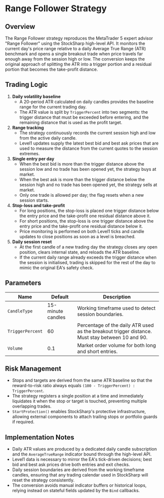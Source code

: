 # Range Follower Strategy

## Overview
The Range Follower strategy reproduces the MetaTrader 5 expert advisor "Range Follower" using the StockSharp high-level API. It monitors the current day's price range relative to a daily Average True Range (ATR) benchmark and opens a single breakout trade when price travels far enough away from the session high or low. The conversion keeps the original approach of splitting the ATR into a trigger portion and a residual portion that becomes the take-profit distance.

## Trading Logic
1. **Daily volatility baseline**
   - A 20-period ATR calculated on daily candles provides the baseline range for the current trading day.
   - The ATR value is split by `TriggerPercent` into two segments: the trigger distance that must be exceeded before entering, and the remaining distance that is used as the profit target.
2. **Range tracking**
   - The strategy continuously records the current session high and low from the active daily candle.
   - Level1 updates supply the latest best bid and best ask prices that are used to measure the distance from the current quotes to the session extremes.
3. **Single entry per day**
   - When the best bid is more than the trigger distance above the session low and no trade has been opened yet, the strategy buys at market.
   - When the best ask is more than the trigger distance below the session high and no trade has been opened yet, the strategy sells at market.
   - Only one trade is allowed per day; the flag resets when a new session starts.
4. **Stop-loss and take-profit**
   - For long positions, the stop-loss is placed one trigger distance below the entry price and the take-profit one residual distance above it.
   - For short positions, the stop-loss is one trigger distance above the entry price and the take-profit one residual distance below it.
   - Price monitoring is performed on both Level1 ticks and candle updates to close positions as soon as a level is breached.
5. **Daily session reset**
   - At the first candle of a new trading day the strategy closes any open position, clears internal state, and reloads the ATR baseline.
   - If the current daily range already exceeds the trigger distance when the session is initialised, trading is skipped for the rest of the day to mimic the original EA's safety check.

## Parameters
| Name | Default | Description |
| --- | --- | --- |
| `CandleType` | 15-minute candles | Working timeframe used to detect session boundaries. |
| `TriggerPercent` | 60 | Percentage of the daily ATR used as the breakout trigger distance. Must stay between 10 and 90. |
| `Volume` | 0.1 | Market order volume for both long and short entries. |

## Risk Management
- Stops and targets are derived from the same ATR baseline so that the reward-to-risk ratio always equals `(100 - TriggerPercent) : TriggerPercent`.
- The strategy registers a single position at a time and immediately liquidates it when the stop or target is touched, preventing multiple overlapping trades.
- `StartProtection()` enables StockSharp's protective infrastructure, allowing external components to attach trailing stops or portfolio guards if required.

## Implementation Notes
- Daily ATR values are produced by a dedicated daily candle subscription and the `AverageTrueRange` indicator bound through the high-level API.
- Level1 data is necessary to mirror the EA's tick-driven decisions; best bid and best ask prices drive both entries and exit checks.
- Daily session boundaries are derived from the working timeframe candles, ensuring that any trading calendar used in StockSharp will reset the strategy consistently.
- The conversion avoids manual indicator buffers or historical loops, relying instead on stateful fields updated by the `Bind` callbacks.
